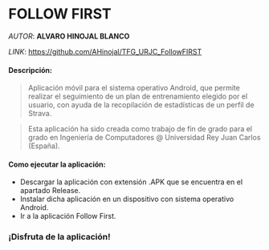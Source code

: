 # FOLLOW FIRST

*AUTOR*: **ALVARO HINOJAL BLANCO**

*LINK*: https://github.com/AHinojal/TFG_URJC_FollowFIRST

#### Descripción:
> Aplicación móvil para el sistema operativo Android, que permite realizar el seguimiento de un plan de entrenamiento elegido por el usuario, con ayuda de la recopilación de estadísticas de un perfil de Strava.

> Esta aplicación ha sido creada como trabajo de fin de grado para el grado en Ingeniería de Computadores @ Universidad Rey Juan Carlos (España).

#### Como ejecutar la aplicación:

- Descargar la aplicación con extensión .APK que se encuentra en el apartado Release.
- Instalar dicha aplicación en un dispositivo con sistema operativo Android.
- Ir a la aplicación Follow First.

### ¡Disfruta de la aplicación!
